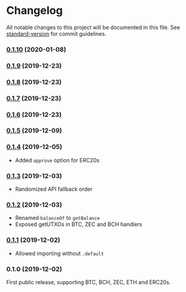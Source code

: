 # Changelog

All notable changes to this project will be documented in this file. See [standard-version](https://github.com/conventional-changelog/standard-version) for commit guidelines.

### [0.1.10](https://github.com/renproject/send-crypto/compare/v0.1.9...v0.1.10) (2020-01-08)

### [0.1.9](https://github.com/renproject/send-crypto/compare/v0.1.8...v0.1.9) (2019-12-23)

### [0.1.8](https://github.com/renproject/send-crypto/compare/v0.1.7...v0.1.8) (2019-12-23)

### [0.1.7](https://github.com/renproject/send-crypto/compare/v0.1.6...v0.1.7) (2019-12-23)

### [0.1.6](https://github.com/renproject/send-crypto/compare/v0.1.5...v0.1.6) (2019-12-23)

### [0.1.5](https://github.com/renproject/send-crypto/compare/v0.1.4...v0.1.5) (2019-12-09)

### [0.1.4](https://github.com/renproject/send-crypto/compare/v0.1.3...v0.1.4) (2019-12-05)

* Added `approve` option for ERC20s

### [0.1.3](https://github.com/renproject/send-crypto/compare/v0.1.2...v0.1.3) (2019-12-03)

* Randomized API fallback order

### [0.1.2](https://github.com/renproject/send-crypto/compare/v0.1.1...v0.1.2) (2019-12-03)

* Renamed `balanceOf` to `getBalance`
* Exposed getUTXOs in BTC, ZEC and BCH handlers

### [0.1.1](https://github.com/renproject/send-crypto/compare/v0.1.0...v0.1.1) (2019-12-02)

* Allowed importing without `.default`

### 0.1.0 (2019-12-02)

First public release, supporting BTC, BCH, ZEC, ETH and ERC20s.
